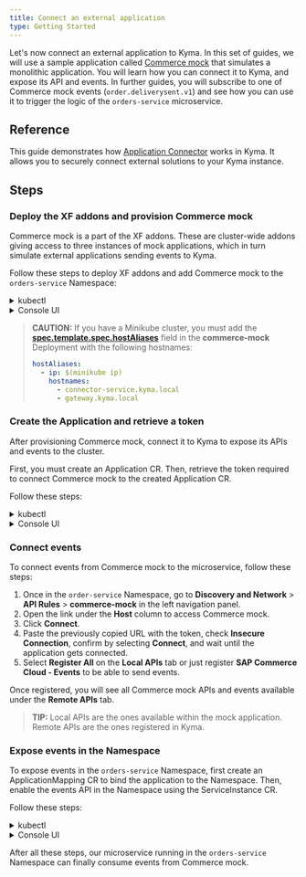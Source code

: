 ```yaml
---
title: Connect an external application
type: Getting Started
---
```


Let's now connect an external application to Kyma. In this set of guides, we will use a sample application called [Commerce mock](https://github.com/SAP-samples/xf-addons/tree/master/addons/commerce-mock-0.1.0) that simulates a monolithic application. You will learn how you can connect it to Kyma, and expose its API and events. In further guides, you will subscribe to one of Commerce mock events (`order.deliverysent.v1`) and see how you can use it to trigger the logic of the `orders-service` microservice.  

## Reference

This guide demonstrates how [Application Connector](/components/application-connector/) works in Kyma. It allows you to securely connect external solutions to your Kyma instance.

## Steps

### Deploy the XF addons and provision Commerce mock

Commerce mock is a part of the XF addons. These are cluster-wide addons giving access to three instances of mock applications, which in turn simulate external applications sending events to Kyma.

Follow these steps to deploy XF addons and add Commerce mock to the `orders-service` Namespace:

<div tabs name="provision-mock" group="connect-external-application">
  <details>
  <summary label="kubectl">
  kubectl
  </summary>

1. Provision an [AddonsConfiguration custom resource (CR)](/components/helm-broker/#custom-resource-addons-configuration) with the mock application set:

  ```yaml
  cat <<EOF | kubectl apply -f  -
  apiVersion: addons.kyma-project.io/v1alpha1
  kind: AddonsConfiguration
  metadata:
    name: xf-mocks
    namespace: orders-service
  spec:
    repositories:
      - url: github.com/sap/xf-addons/addons/index.yaml
  EOF
  ```

   > **NOTE:** The `index.yaml` file is a manifest for APIs of SAP Marketing Cloud, SAP Cloud for Customer, and SAP Commerce Cloud applications.

2. Check that the AddonsConfiguration CR was created. This is indicated by the phase `Ready`:

  ```bash
  kubectl get addonsconfigurations xf-mocks -n orders-service -o=jsonpath="{.status.phase}"
  ```

3. Create a ServiceInstance CR with Commerce mock:

  ```yaml
  cat <<EOF | kubectl apply -f -
  apiVersion: servicecatalog.k8s.io/v1beta1
  kind: ServiceInstance
  metadata:
    name: commerce-mock
    namespace: orders-service
  spec:
    serviceClassExternalName: commerce-mock
    servicePlanExternalName: default
  EOF
  ```

4. Check that the ServiceInstance CR was created. This is indicated by the last condition in the CR status equal to `Ready True`:

   ```bash
   kubectl get serviceinstance commerce-mock -n orders-service -o=jsonpath="{range .status.conditions[*]}{.type}{'\t'}{.status}{'\n'}{end}"
   ```

   </details>
   <details>
   <summary label="console-ui">
   Console UI
   </summary>

1. Switch to the `orders-service` Namespace. In the left navigation panel, go to **Configuration** > **Addons**.
2. Select **Add New Configuration**.
3. Once the new box opens up, enter `github.com/sap/xf-addons/addons/index.yaml` in the **Urls** field. Change the addon name to `xf-mocks`.

   > **NOTE:** The `index.yaml` file is a manifest for APIs of SAP Marketing Cloud, SAP Cloud for Customer, and SAP Commerce Cloud applications.

4. **Add** the configuration.
5. Wait for the addon to have the status `READY`.
6. In the left navigation panel, go to **Service Management** > **Catalog**.
7. Switch to the **Add-Ons** tab and select **[Preview] SAP Commerce Cloud - Mock** as the application to provision.

 > **TIP:** You can also use the search bar in the upper right corner of the Console UI to find Commerce mock.

8. Click **Add once** to deploy the application in the `orders-service` Namespace. Leave the `default` plan. Change the name to `commerce-mock`.
9. Select **Create** to confirm the changes.

You will be redirected to the **Service Management** > **Instances** > **commerce-mock** view. Wait for it to have the status `RUNNING`.

When Commerce mock is provisioned, a corresponding API Rule is automatically created. When you go to the **Discovery and Network** > **API Rules** view in the `orders-service` Namespace and select `commerce-mock`, you will see the direct link to it under **Host**.

  </details>
</div>

> **CAUTION:** If you have a Minikube cluster, you must add the [**spec.template.spec.hostAliases**](https://kubernetes.io/docs/concepts/services-networking/add-entries-to-pod-etc-hosts-with-host-aliases/) field in the **commerce-mock** Deployment with the following hostnames:
>
>  ```yaml
>  hostAliases:
>    - ip: $(minikube ip)
>      hostnames:
>        - connector-service.kyma.local
>        - gateway.kyma.local
>  ```

### Create the Application and retrieve a token

After provisioning Commerce mock, connect it to Kyma to expose its APIs and events to the cluster.

First, you must create an Application CR. Then, retrieve the token required to connect Commerce mock to the created Application CR.

Follow these steps:

<div tabs name="create-application" group="connect-external-application">
  <details>
  <summary label="kubectl">
  kubectl
  </summary>

1. Apply the [Application CR](/components/application-connector/#custom-resource-application) definition to the cluster:

  ```yaml
  cat <<EOF | kubectl apply -f -
  apiVersion: applicationconnector.kyma-project.io/v1alpha1
  kind: Application
  metadata:
    name: commerce-mock
  spec:
    description: "Application for Commerce mock"
    labels:
      app: orders-service
      example: orders-service
  EOF
  ```

2. Check that the Application CR was created. This is indicated by the status `deployed`:

   ```bash
   kubectl get application commerce-mock -o=jsonpath="{.status.installationStatus.status}"
   ```

3. Get a token required to connect Commerce mock to the Application CR. To do that, create a [TokenRequest CR](/components/application-connector/#custom-resource-token-request). The CR name must match the name of the application for which you want to get the configuration details. Run this command:

  ```yaml
  cat <<EOF | kubectl apply -f -
  apiVersion: applicationconnector.kyma-project.io/v1alpha1
  kind: TokenRequest
  metadata:
    name: commerce-mock
  EOF
  ```

4. Fetch the TokenRequest CR you created to get the configuration URL with the token from the status section:

   ```bash
   kubectl get tokenrequest commerce-mock -o=jsonpath="{.status.url}"
   ```
   >**NOTE:** If the response doesn't contain any content, wait for a few moments and run the command again.

   The system returns a response similar to this one:

   ```bash
   https://connector-service.{CLUSTER_DOMAIN}/v1/applications/signingRequests/info?token=h31IwJiLNjnbqIwTPnzLuNmFYsCZeUtVbUvYL2hVNh6kOqFlW9zkHnzxYFCpCExBZ_voGzUo6IVS_ExlZd4muQ==
   ```

   Save this URL with the token to the clipboard, as you will need it in the next steps.

   > **CAUTION:** The token included in the output is valid for 5 minutes.

  </details>
  <details>
  <summary label="console-ui">
  Console UI
  </summary>

1. Return to the general view in the Console UI by selecting **Back to Namespaces**.
2. Go to **Integration** > **Applications/Systems** and select **Create Application**.
3. Set the application's name to `commerce-mock` and select **Create** to confirm the changes.

  Wait for the application to have the status `SERVING`.

4. Open the newly created application and select **Connect Application**.
5. Copy the whole URL string with the token by clicking **Copy to Clipboard** and select **OK** to close the pop-up box.

  > **CAUTION:** The token included in the URL is valid for 5 minutes.

  </details>
</div>

### Connect events

To connect events from Commerce mock to the microservice, follow these steps:  

1. Once in the `order-service` Namespace, go to **Discovery and Network** > **API Rules** > **commerce-mock** in the left navigation panel.
2. Open the link under the **Host** column to access Commerce mock.
3. Click **Connect**.
4. Paste the previously copied URL with the token, check **Insecure Connection**, confirm by selecting **Connect**, and wait until the application gets connected.
5. Select **Register All** on the **Local APIs** tab or just register **SAP Commerce Cloud - Events** to be able to send events.

Once registered, you will see all Commerce mock APIs and events available under the **Remote APIs** tab.

> **TIP:** Local APIs are the ones available within the mock application. Remote APIs are the ones registered in Kyma.

### Expose events in the Namespace

To expose events in the `orders-service` Namespace, first create an ApplicationMapping CR to bind the application to the Namespace. Then, enable the events API in the Namespace using the ServiceInstance CR.

Follow these steps:

<div tabs name="expose-events-in-namespace" group="connect-external-application">
  <details>
  <summary label="kubectl">
  kubectl
  </summary>

1. Create an [ApplicationMapping CR](/components/application-connector/#custom-resource-application-mapping) and apply it to the cluster:

  ```yaml
  cat <<EOF | kubectl apply -f -
  apiVersion: applicationconnector.kyma-project.io/v1alpha1
  kind: ApplicationMapping
  metadata:
    name: commerce-mock
    namespace: orders-service
  EOF
  ```

2. List the available ServiceClass CRs in the `orders-service` Namespace:

   ```bash
   kubectl get serviceclasses -n orders-service
   ```
   Under the `EXTERNAL-NAME` column, find one with the `sap-commerce-cloud-events-*` prefix. Copy the full `EXTERNAL NAME` to an environment variable. See the example:

   ```bash
   export EVENTS_EXTERNAL_NAME="sap-commerce-cloud-events-58d21"
   ```

3. Enable the events in the `orders-service` Namespace by creating a ServiceInstance CR:

  ```yaml
  cat <<EOF | kubectl apply -f -
  apiVersion: servicecatalog.k8s.io/v1beta1
  kind: ServiceInstance
  metadata:
    name: commerce-mock-events
    namespace: orders-service
  spec:
    serviceClassExternalName: $EVENTS_EXTERNAL_NAME
    servicePlanExternalName: default
  EOF
  ```

4. Check that the ServiceInstance CR was created. This is indicated by the last condition in the CR status equal to `Ready True`:

   ```bash
   kubectl get serviceinstance commerce-mock-events -n orders-service -o=jsonpath="{range .status.conditions[*]}{.type}{'\t'}{.status}{'\n'}{end}"
   ```

  </details>
  <details>
  <summary label="console-ui">
  Console UI
  </summary>

1. Back in the Console UI, go to **Integration** > **Applications/Systems** > **commerce-mock**.

2. Select **Create Binding** to bind the application to the Namespace in which you will later enable the APIs provided by Commerce mock.

3. Select the `orders-service` Namespace and click **Create**.

4. Go to the `orders-service` Namespace view and navigate to **Service Management** > **Catalog**. Once on the **Services** tab, find **SAP Commerce Cloud - Events** and select it.

   > **TIP:** You can also use the search bar in the upper right corner.

5. Select **Add once** to add the service to the Namespace.

6. When a box pops up, change **Name** to `commerce-mock-events`. Confirm the changes by selecting **Create**.

This way you enabled the events in the Namespace.

You will be redirected to the **Service Management** > **Instances** > **commerce-mock-events** view. Wait for the events API to have the status `RUNNING`.

</details>
</div>

After all these steps, our microservice running in the `orders-service` Namespace can finally consume events from Commerce mock.
